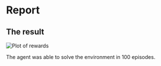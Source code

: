 # Report

## The result

![Plot of rewards](Continuous_Control_Performance.png)

The agent was able to solve the environment in 100 episodes.
